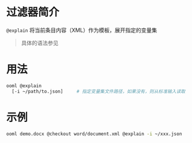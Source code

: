 # 过滤器简介

`@explain` 将当前条目内容（XML）作为模板，展开指定的变量集

> 具体的语法参见

# 用法

```bash
ooml @explain
  [-i ~/path/to.json]     # 指定变量集文件路径，如果没有，则从标准输入读取
```

# 示例

```bash
ooml demo.docx @checkout word/document.xml @explain -i ~/xxx.json
```